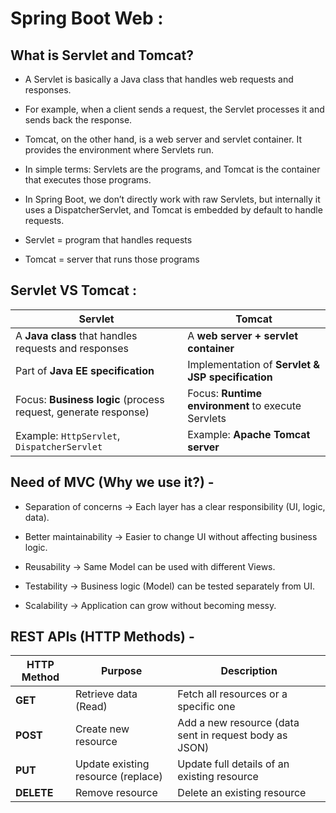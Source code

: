
# Spring Boot Web :


## What is Servlet and Tomcat? 

- A Servlet is basically a Java class that handles web requests and responses. 

- For example, when a client sends a request, the Servlet processes it and sends back the response.

- Tomcat, on the other hand, is a web server and servlet container. It provides the environment where Servlets run. 

- In simple terms: Servlets are the programs, and Tomcat is the container that executes those programs.

- In Spring Boot, we don’t directly work with raw Servlets, but internally it uses a DispatcherServlet, and Tomcat is embedded by default to handle requests.

- Servlet = program that handles requests
- Tomcat = server that runs those programs


## Servlet VS Tomcat :

| **Servlet**                                                    | **Tomcat**                                         |
| -------------------------------------------------------------- | -------------------------------------------------- |
| A **Java class** that handles requests and responses           | A **web server + servlet container**               |
| Part of **Java EE specification**                              | Implementation of **Servlet & JSP specification**  |
| Focus: **Business logic** (process request, generate response) | Focus: **Runtime environment** to execute Servlets |
| Example: `HttpServlet`, `DispatcherServlet`                    | Example: **Apache Tomcat server**                  |


## Need of MVC (Why we use it?) - 

- Separation of concerns → Each layer has a clear responsibility (UI, logic, data).

- Better maintainability → Easier to change UI without affecting business logic.

- Reusability → Same Model can be used with different Views.

- Testability → Business logic (Model) can be tested separately from UI.

- Scalability → Application can grow without becoming messy.



## REST APIs (HTTP Methods) - 
| **HTTP Method** | **Purpose**                             | **Description**                                        |
| --------------- | --------------------------------------- | ------------------------------------------------------ |
| **GET**         | Retrieve data (Read)                    | Fetch all resources or a specific one                  |
| **POST**        | Create new resource                     | Add a new resource (data sent in request body as JSON) |
| **PUT**         | Update existing resource (replace)      | Update full details of an existing resource            |
| **DELETE**      | Remove resource                         | Delete an existing resource                            |


